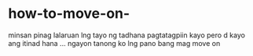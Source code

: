 # how-to-move-on-
minsan pinag lalaruan lng tayo ng tadhana pagtatagpiin kayo pero d kayo ang itinad hana ... ngayon tanong ko lng pano bang mag move on
